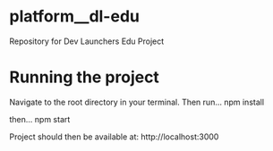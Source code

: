 # platform__dl-edu
Repository for Dev Launchers Edu Project

# Running the project

Navigate to the root directory in your terminal. Then run...
npm install

then...
npm start

Project should then be available at:
http://localhost:3000
